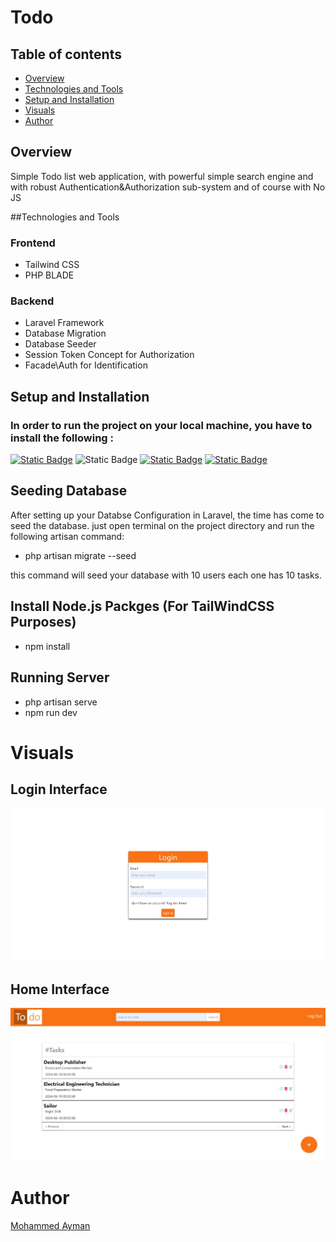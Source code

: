 # Todo

## Table of contents

- [Overview](#overview)
- [Technologies and Tools](#Technologies_and_Tools)
- [Setup and Installation](#Setup_and_Installation)
- [Visuals](#Visuals)
- [Author](#author)

## Overview 

Simple Todo list web application, with powerful simple search engine and with robust Authentication&Authorization sub-system
and of course with No JS

##Technologies and Tools

### Frontend 

- Tailwind CSS 
- PHP BLADE

### Backend

- Laravel Framework
- Database Migration
- Database Seeder
- Session Token Concept for Authorization
- Facade\Auth for Identification

## Setup and Installation

### In order to run the project on your local machine, you have to install the following :

[![Static Badge](https://img.shields.io/badge/PHP-blue)](https://www.bing.com/ck/a?!&&p=dcaa6e9e497c66a8JmltdHM9MTcxNzg5MTIwMCZpZ3VpZD0wZDYxNDIyOS04MDY5LTYyOGQtMmQyYy01MDY4ODExNTYzNjImaW5zaWQ9NTIwMw&ptn=3&ver=2&hsh=3&fclid=0d614229-8069-628d-2d2c-506881156362&psq=php+install&u=a1aHR0cHM6Ly93d3cucGhwLm5ldC9tYW51YWwvZW4vaW5zdGFsbC5waHA&ntb=1)
![Static Badge](https://img.shields.io/badge/Any-Database-grey)
[![Static Badge](https://img.shields.io/badge/composer-brown)](https://www.bing.com/ck/a?!&&p=cfdc0adadf6b302eJmltdHM9MTcxNzg5MTIwMCZpZ3VpZD0wZDYxNDIyOS04MDY5LTYyOGQtMmQyYy01MDY4ODExNTYzNjImaW5zaWQ9NTUwMQ&ptn=3&ver=2&hsh=3&fclid=0d614229-8069-628d-2d2c-506881156362&psq=composer+download&u=a1aHR0cHM6Ly9nZXRjb21wb3Nlci5vcmcvZG93bmxvYWQv&ntb=1)
[![Static Badge](https://img.shields.io/badge/Node.js-green)](https://www.bing.com/ck/a?!&&p=e7eaf25a3c7d2971JmltdHM9MTcxNzg5MTIwMCZpZ3VpZD0wZDYxNDIyOS04MDY5LTYyOGQtMmQyYy01MDY4ODExNTYzNjImaW5zaWQ9NTUyNQ&ptn=3&ver=2&hsh=3&fclid=0d614229-8069-628d-2d2c-506881156362&psq=node.js&u=a1aHR0cHM6Ly9ub2RlanMub3JnL2VuL2Rvd25sb2FkLw&ntb=1)

## Seeding Database

After setting up your Databse Configuration in Laravel, the time has come to seed the database.
just open terminal on the project directory and run the following artisan command:
- php artisan migrate --seed

this command will seed your database with 10 users each one has 10 tasks.

## Install Node.js Packges (For TailWindCSS Purposes)

- npm install

## Running Server 

- php artisan serve
- npm run dev

# Visuals

## Login Interface

![](./public/todo-login.jpeg)

## Home Interface
![](./public/todo-home.jpeg)

# Author

[Mohammed Ayman](https://www.linkedin.com/in/mohammed-ayman-385abb296/)



